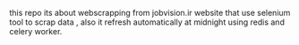 this repo its about webscrapping from jobvision.ir website that use selenium tool to scrap data , also it refresh automatically at midnight using redis and celery worker.
